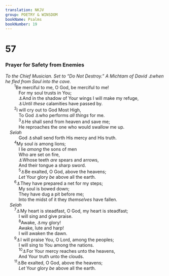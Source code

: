 ```yaml
---
translation: NKJV
group: POETRY & WINSDOM
bookName: Psalms 
bookNumber: 19
---
```


<div class="title"><h1>57</h1><h3>Prayer for Safety from Enemies</h3><i>To the Chief Musician. Set to “Do Not Destroy.” A Michtam of David <a data-toggle="tooltip" data-placement="bottom" title="1 Sam. 22:1">⚓</a>when he fled from Saul into the cave.</i></div>
<span class="verse thi_57_1">  <sup>1</sup>Be merciful to me, O God, be merciful to me!<br/>   For my soul trusts in You;<br/>   <a data-toggle="tooltip" data-placement="bottom" title="Ruth 2:12; Ps. 17:8; 63:7">⚓</a>And in the shadow of Your wings I will make my refuge,<br/>   <a data-toggle="tooltip" data-placement="bottom" title="Is. 26:20">⚓</a>Until <i>these</i> calamities have passed by.<br/></span>
<span class="verse thi_57_2">  <sup>2</sup>I will cry out to God Most High,<br/>   To God <a data-toggle="tooltip" data-placement="bottom" title="(Ps. 138:8)">⚓</a>who performs <i>all</i> <i>things</i> for me.<br/></span>
<span class="verse thi_57_3">   <sup>3</sup><a data-toggle="tooltip" data-placement="bottom" title="Ps. 144:5, 7">⚓</a>He shall send from heaven and save me;<br/>   He reproaches the one who would swallow me up.<br/> <i>Selah</i><br/>   God <a data-toggle="tooltip" data-placement="bottom" title="Ps. 43:3">⚓</a>shall send forth His mercy and His truth.<br/></span>
<span class="verse thi_57_4">  <sup>4</sup>My soul <i>is</i> among lions;<br/>   I lie <i>among</i> the sons of men<br/>   Who are set on fire,<br/>   <a data-toggle="tooltip" data-placement="bottom" title="Prov. 30:14">⚓</a>Whose teeth <i>are</i> spears and arrows,<br/>   And their tongue a sharp sword.<br/></span>
<span class="verse thi_57_5">   <sup>5</sup><a data-toggle="tooltip" data-placement="bottom" title="Ps. 108:5">⚓</a>Be exalted, O God, above the heavens;<br/>   <i>Let</i> Your glory <i>be</i> above all the earth.<br/></span>
<span class="verse thi_57_6">  <sup>6</sup><a data-toggle="tooltip" data-placement="bottom" title="Ps. 9:15">⚓</a>They have prepared a net for my steps;<br/>   My soul is bowed down;<br/>   They have dug a pit before me;<br/>   Into the midst of it they <i>themselves</i> have fallen.<br/> <i>Selah</i><br/></span>
<span class="verse thi_57_7">  <sup>7</sup><a data-toggle="tooltip" data-placement="bottom" title="Ps. 108:1–5">⚓</a>My heart is steadfast, O God, my heart is steadfast;<br/>   I will sing and give praise.<br/></span>
<span class="verse thi_57_8">   <sup>8</sup>Awake, <a data-toggle="tooltip" data-placement="bottom" title="Ps. 16:9">⚓</a>my glory!<br/>   Awake, lute and harp!<br/>   I will awaken the dawn.<br/></span>
<span class="verse thi_57_9">  <sup>9</sup><a data-toggle="tooltip" data-placement="bottom" title="Ps. 108:3">⚓</a>I will praise You, O Lord, among the peoples;<br/>   I will sing to You among the nations.<br/></span>
<span class="verse thi_57_10">   <sup>10</sup><a data-toggle="tooltip" data-placement="bottom" title="Ps. 103:11">⚓</a>For Your mercy reaches unto the heavens,<br/>   And Your truth unto the clouds.<br/></span>
<span class="verse thi_57_11">  <sup>11</sup><a data-toggle="tooltip" data-placement="bottom" title="Ps. 57:5">⚓</a>Be exalted, O God, above the heavens;<br/>   <i>Let</i> Your glory <i>be</i> above all the earth.<br/></span>
